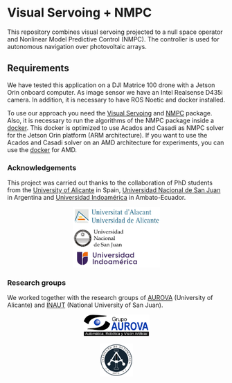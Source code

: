 # Visual Servoing + NMPC
This repository combines visual servoing projected to a null space operator and Nonlinear Model Predictive Control (NMPC). The controller is used for autonomous navigation over photovoltaic arrays.

## Requirements 
We have tested this application on a DJI Matrice 100 drone with a Jetson Orin onboard computer. As image sensor we have an Intel Realsense D435i camera. In addition, it is necessary to have ROS Noetic and docker installed. 

To use our approach you need the [Visual Servoing](https://github.com/EPVelasco/vision_matrice100) and [NMPC](https://github.com/lfrecalde1/NMPC_Matrice_100) package. Also, it is necessary to run the algorithms of the NMPC package inside a [docker](https://github.com/EPVelasco/acados_casadi_ml_Jetson). This docker is optimized to use Acados and Casadi as NMPC solver for the Jetson Orin platform (ARM architecture). If you want to use the Acados and Casadi solver on an AMD architecture for experiments, you can use the [docker](https://github.com/EPVelasco/acados_casadi_ml) for AMD.


### Acknowledgements
This project was carried out thanks to the collaboration of PhD students from the [University of Alicante](https://www.ua.es/) in Spain, [Universidad Nacional de San Juan](https://www.unsj.edu.ar/) in Argentina and [Universidad Indoamérica](https://indoamerica.edu.ec/) in Ambato-Ecuador.

<p align='center'>
<img width="40%" src="/Universities.png"/>
</p>

### Research groups 

We worked together with the research groups of [AUROVA](http://www.aurova.ua.es/) (University of Alicante) and [INAUT](http://www.inaut.unsj.edu.ar) (National University of San Juan).

<p align='center'>
  <a href="http://www.aurova.ua.es/">
   <img src="/AUROVA_LOGO.png" width="30%"  /> 
  <a>  
</p>

<p align='center'>
  <a href="http://www.inaut.unsj.edu.ar/">
   <img src="/INAUT_UNSJ.png" width="15%" /> 
  <a>  
</p>


    
